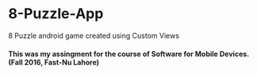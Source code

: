 # 8-Puzzle-App
8 Puzzle android game created using Custom Views
#### This was my assingment for the course of Software for Mobile Devices. (Fall 2016, Fast-Nu Lahore)
